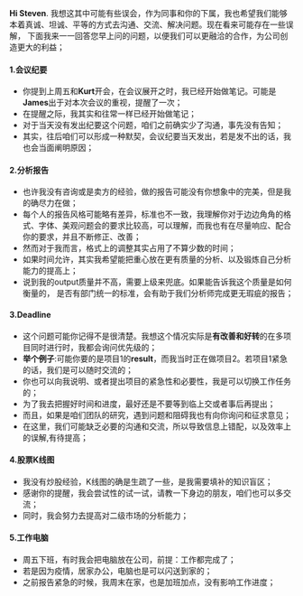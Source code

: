 **Hi Steven**. 我想这其中可能有些误会，作为同事和你的下属，我也希望我们能够本着真诚、坦诚、平等的方式去沟通、交流、解决问题。现在看来可能存在一些误解，
下面我来一一回答您早上问的问题，以便我们可以更融洽的合作，为公司创造更大的利益；

#### 1.会议纪要
* 你提到上周五和**Kurt**开会，在会议展开之时，我已经开始做笔记。可能是**James**出于对本次会议的重视，提醒了一次；
* 在提醒之际，我其实和往常一样已经开始做笔记；
* 对于当天没有发出纪要这个问题，咱们之前确实少了沟通，事先没有告知；
* 其实，往后咱们可以形成一种默契，会议纪要当天发出，若是发不出的话，我也会当面阐明原因；

#### 2.分析报告
* 也许我没有咨询或是卖方的经验，做的报告可能没有你想象中的完美，但是我的确尽力在做；
* 每个人的报告风格可能略有差异，标准也不一致，我理解你对于边边角角的格式、字体、美观问题会的要求比较高，可以理解，而我也有在尽量响应、配合你的要求，并且不断修正、改善；
* 然而对于我而言，格式上的调整其实占用了不算少数的时间；
* 如果时间允许，其实我希望能把重心放在更有质量的分析、以及锻炼自己分析能力的提高上；
* 说到我的output质量并不高，需要上级来兜底。如果能告诉我这个质量是如何衡量的， 是否有部门统一的标准，会有助于我们分析师完成更无瑕疵的报告；

#### 3.Deadline
* 这个问题可能你记得不是很清楚。我想这个情况实际是**有改善和好转**的在多项目同时进行时，我都会询问优先级的；
* **举个例子**:可能你要的是项目1的**result**，而我当时正在做项目2。若项目1紧急的话，我们是可以随时交流的；
* 你也可以向我说明、或者提出项目的紧急性和必要性，我是可以切换工作任务的；
* 为了我去把握好时间和进度，最好还是不要等到临上交或者事后再提出；
* 而且，如果是咱们团队的研究，遇到问题和阻碍我也有向你询问和征求意见；
* 在这里，我们可能缺乏必要的沟通和交流，所以导致信息上错配，以及效率上的误解,有待提高；
#### 4.股票K线图
* 我没有炒股经验，K线图的确是生疏了一些，是我需要填补的知识盲区；
* 感谢你的提醒，我会尝试性的试一试，请教一下身边的朋友，咱们也可以多交流；
* 同时，我会努力去提高对二级市场的分析能力；
#### 5.工作电脑
* 周五下班，有时我会把电脑放在公司，前提：工作都完成了；
* 若是因为疫情，居家办公，电脑也是可以闪送到家的；
* 之前报告紧急的时候，我周末在家，也是加班加点，没有影响工作进度；
